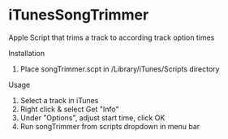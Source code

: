 # iTunesSongTrimmer
Apple Script that trims a track to according track option times

Installation
1. Place songTrimmer.scpt in /Library/iTunes/Scripts directory

Usage
1. Select a track in iTunes
2. Right click & select Get "Info"
3. Under "Options", adjust start time, click OK
4. Run songTrimmer from scripts dropdown in menu bar

